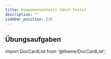 ```yaml
---
title: Komponententests (Unit-Tests)
description: ""
sidebar_position: 210
---
```


## Übungsaufgaben
import DocCardList from '@theme/DocCardList';

<DocCardList />